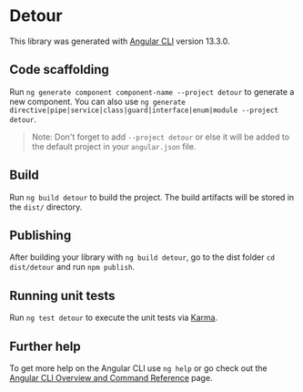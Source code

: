 # Detour

This library was generated with [Angular CLI](https://github.com/angular/angular-cli) version 13.3.0.

## Code scaffolding

Run `ng generate component component-name --project detour` to generate a new component. You can also use `ng generate directive|pipe|service|class|guard|interface|enum|module --project detour`.
> Note: Don't forget to add `--project detour` or else it will be added to the default project in your `angular.json` file. 

## Build

Run `ng build detour` to build the project. The build artifacts will be stored in the `dist/` directory.

## Publishing

After building your library with `ng build detour`, go to the dist folder `cd dist/detour` and run `npm publish`.

## Running unit tests

Run `ng test detour` to execute the unit tests via [Karma](https://karma-runner.github.io).

## Further help

To get more help on the Angular CLI use `ng help` or go check out the [Angular CLI Overview and Command Reference](https://angular.io/cli) page.
